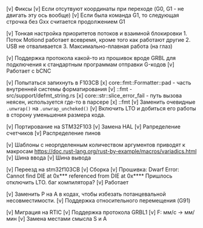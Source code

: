 [v] Фиксы
    [v] Если отсутвуют координаты при переходе (G0, G1 - не двигать эту ось вообще)
    [v] Если была команда G1, то следующая строчка без Gxx считается продолжением G1

[v] Тонкая настройка приоритетов потоков и взаимной блокировки
    1. Поток Motiond работает всевремя, кроме того как работают другие
    2. USB не отваливается
    3. Максимально-плавная работа (на глаз)

[v] Поддержка протокола какой-то из прошивок вроде GRBL для подключения к стандартным программам отправки
    G-кодов
    [v] Работает с bCNC

[v] Попытаться запихнуть в F103CB
    [x] core::fmt::Formatter::pad - часть внутренней системы форматирования
    [v] <str as core::fmt::Debug>::fmt - src/support/defmt_string.rs
    [x] core::str::slice_error_fail - путь вызова неясен, используется где-то в парсере
    [x] <char as core::fmt::Debug>::fmt
    [v] Заменить очевидные `.unwrap()` на `.unwrap_uncheked()`
    [v] Включить LTO и добиться его работы в сторону уменьшения размера кода.
    
[v] Портирование на STM32F103
    [v] Замена HAL
    [v] Рапределение счетчиков
    [v] Распределение пинов

[v] Шаблоны с неорпделенным количеством аргументов приводят к макросам
    https://doc.rust-lang.org/rust-by-example/macros/variadics.html
    [v] Шина ввода
    [v] Шина вывода

[v] Переезд на stm32f103CB
    [v] Сборка
    [v] Прошивка: Dwarf Error: Cannot find DIE at 0x*** referenced from DIE at 0x****
        Пришлось отключить LTO. баг компилятора?
    [v] Работает

[v] Заменить P на A в кодах, чтобы избезать потанцевальной несовместимости.
[v] Поддержка относительного перемещения (G91)

[v] Миграция на RTIC
[v] Поддержка протокола GRBL1
    [v] F: мм/с -> мм/мин
    [v] Замена местами смысла S и A